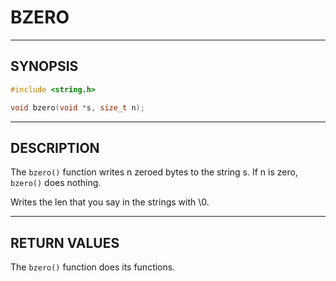 # BZERO

---

## SYNOPSIS

```c
#include <string.h>

void bzero(void *s, size_t n);
```

---

## DESCRIPTION

The `bzero()` function writes n zeroed bytes to the string s. If n is zero, `bzero()` does nothing.

Writes the len that you say in the strings with \0.

---

## RETURN VALUES

The `bzero()` function does its functions.